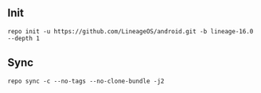 ## Init
`repo init -u https://github.com/LineageOS/android.git -b lineage-16.0 --depth 1`

## Sync
`repo sync -c --no-tags --no-clone-bundle -j2`
